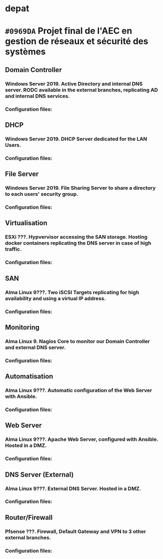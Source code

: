 # **depat**
# `#0969DA` Projet final de l'AEC en gestion de réseaux et sécurité des systèmes

## **Domain Controller**
### Windows Server 2019. Active Directory and internal DNS server. RODC available in the external branches, replicating AD and internal DNS services.
### Configuration files:

## **DHCP**
### Windows Server 2019. DHCP Server dedicated for the LAN Users.
### Configuration files:

## **File Server**
### Windows Server 2019. File Sharing Server to share a directory to each users' security group.
### Configuration files:

## **Virtualisation**
### ESXi ???. Hypvervisor accessing the SAN storage. Hosting docker containers replicating the DNS server in case of high traffic.
### Configuration files:

## **SAN**
### Alma Linux 9???. Two iSCSI Targets replicating for high availability and using a virtual IP address.
### Configuration files:

## **Monitoring**
### Alma Linux 9. Nagios Core to monitor our Domain Controller and external DNS server.
### Configuration files: 

## **Automatisation**
### Alma Linux 9???. Automatic configuration of the Web Server with Ansible.
### Configuration files:

## **Web Server**
### Alma Linux 9???. Apache Web Server, configured with Ansible. Hosted in a DMZ.
### Configuration files:

## **DNS Server (External)**
### Alma Linux 9???. External DNS Server. Hosted in a DMZ.
### Configuration files:

## **Router/Firewall**
### Pfsense ???. Firewall, Default Gateway and VPN to 3 other external branches.
### Configuration files:


